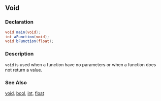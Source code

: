 ## Void

### Declaration
```glsl
void main(void);
int aFunction(void);
void bFunction(float);
```

### Description
```void``` is used when a function have no parameters or when a function does not return a value.

### See Also
[void](/glossary/?search=void), [bool](/glossary/?search=bool), [int](/glossary/?search=int), [float](/glossary/?search=float)
